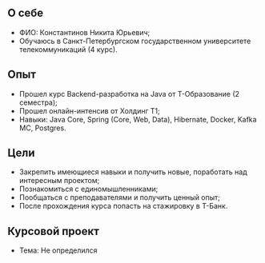 ## О себе

* ФИО: Константинов Никита Юрьевич;
* Обучаюсь в Санкт-Петербургском государственном университете телекоммуникаций (4 курс).

## Опыт

* Прошел курс Backend-разработка на Java от Т-Образование (2 семестра);
* Прошел онлайн-интенсив от Холдинг Т1;
* Навыки: Java Core, Spring (Core, Web, Data), Hibernate, Docker, Kafka MC, Postgres.

## Цели

* Закрепить имеющиеся навыки и получить новые, поработать над интересным проектом;
* Познакомиться с единомышленниками;
* Пообщаться с преподавателями и получить ценный опыт;
* После прохождения курса попасть на стажировку в Т-Банк.

## Курсовой проект

* Тема: Не определился